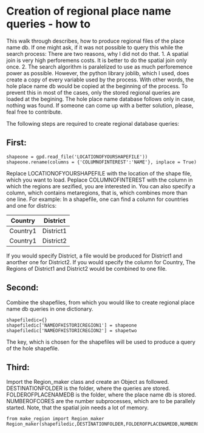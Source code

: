 
# Creation of regional place name queries - how to

This walk through describes, how to produce regional files of the place name db. If one might ask, if it was not possible to query this while the search process: There are two reasons, why I did not do that. 1. A spatial join is very high perforemens costs. It is better to do the spatial join only once. 2. The search algorithm is paralelized to use as much perforemence power as possible. However, the python library joblib, which I used, does create a copy of every variable used by the process. With other words, the hole place name db would be copied at the beginning of the process. To prevent this in most of the cases, only the stored regional queries are loaded at the begining. The hole place name database follows only in case, nothing was found. If someone can come up with a better solution, please, feal free to contribute.

The following steps are required to create regional database queries:

## First:

```
shapeone = gpd.read_file('LOCATIONOFYOURSHAPEFILE'))
shapeone.rename(columns = {'COLUMNOFINTEREST':'NAME'}, inplace = True)
```
Replace LOCATIONOFYOURSHAPEFILE with the location of the shape file, which you want to load.
Peplace COLUMNOFINTEREST with the column in which the regions are sezified, you are interested in. You can also specify a column, which contains metaregions, that is, which combines more than one line. For example:
In a shapefile, one can find a column for countries and one for districs:

| Country | District |
| --- | --- |
| Country1 | District1 |
| Country1 | District2 |

If you would specify District, a file would be produced for District1 and anorther one for District2. If you would specify the column for Country, The Regions of District1 and District2 would be combined to one file. 

## Second:

Combine the shapefiles, from which you would like to create regional place name db queries in one dictionary.

```
shapefiledic={}
shapefiledic['NAMEOFHISTORICREGION1'] = shapeone
shapefiledic['NAMEOFHISTORICREGION2'] = shapetwo
```
The key, which is chosen for the shapefiles will be used to produce a query of the hole shapefile.

## Third:
Import the Region_maker class and create an Object as followed. DESTINATIONFOLDER is the folder, where the queries are stored. FOLDEROFPLACENAMEDB is the folder, where the place name db is stored. NUMBEROFCORES are the number subprocesses, which are to be parallely started. Note, that the spatial join needs a lot of memory. 

```
from make_region import Region_maker
Region_maker(shapefiledic,DESTINATIONFOLDER,FOLDEROFPLACENAMEDB,NUMBEROFCORES)
```

